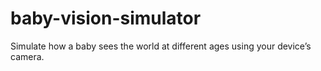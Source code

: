 # baby-vision-simulator
Simulate how a baby sees the world at different ages using your device’s camera.
